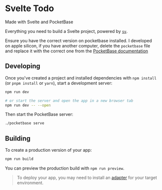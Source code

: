# Svelte Todo

Made with Svelte and PocketBase

Everything you need to build a Svelte project, powered by [`sv`](https://github.com/sveltejs/cli).

Ensure you have the correct version on pocketbase installed. I developed on apple silicon, if you have another computer, delete the ```pocketbase``` file and replace it with the correct one from the [PocketBase documentation](https://pocketbase.io/docs/)

## Developing

Once you've created a project and installed dependencies with `npm install` (or `pnpm install` or `yarn`), start a development server:

```bash
npm run dev

# or start the server and open the app in a new browser tab
npm run dev -- --open
```

Then start the PocketBase server:

```bash
./pocketbase serve
```

## Building

To create a production version of your app:

```bash
npm run build
```

You can preview the production build with `npm run preview`.

> To deploy your app, you may need to install an [adapter](https://svelte.dev/docs/kit/adapters) for your target environment.
